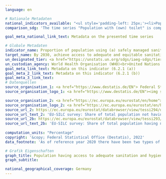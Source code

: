 ```yaml
---
language: en    

# Nationale Metadaten    
national_indicators_available: "<ul style='padding-left: 25px;'><li>Population with (own) toilet</li> <li> Population with (own) bathtub or shower</li></ul>"    
comparison_sdg: 'The time series "Population with (own) toilet" is compliant with the global metadata. The time series "Population with (own) bathtub or shower" provides additional information.'    

goal_meta_national_link_text: Metadata on the presented time series    

# Globale Metadaten    
indicator_name: Proportion of population using (a) safely managed sanitation services and (b) a hand-washing facility with soap and water    
target_name: By 2030, achieve access to adequate and equitable sanitation and hygiene for all and end open defecation, paying special attention to the needs of women and girls and those in vulnerable situations    
un_designated_tier: <a href="https://unstats.un.org/sdgs/iaeg-sdgs/tier-classification/" title="Click here for more information on the UN tier classification."  target="_blank">Tier II</a>    
un_custodian_agency: World Health Organisation (WHO)<br>United Nations International Children's Emergency Fund (UNICEF)    
goal_meta_link_text: Metadata on this indicator (6.2.1 (a))    
goal_meta_2_link_text: Metadata on this indicator (6.2.1 (b))    
goal_meta_3_link_text:         
# Datenquellen
source_organisation_1: <a href="https://www.destatis.de/EN"> Federal Statistical Office (Destatis) </a>
source_organisation_logo_1: <a href="https://www.destatis.de/EN"><img src="https://g205sdgs.github.io/sdg-indicators/public/OrgImgEn/destatis.png" alt="Logo destatis" style="height:60px; width:148px"/></a>

source_organisation_2: <a href="https://ec.europa.eu/eurostat/en/home"> Statistical office of the European Union (Eurostat) </a>
source_organisation_logo_2: <a href="https://ec.europa.eu/eurostat/en/home"><img src="https://g205sdgs.github.io/sdg-indicators/public/OrgImgEn/eurostat.png" alt="Logo eurostat" style="height:60px; width:148px"/></a>
source_url_2: https://ec.europa.eu/eurostat/databrowser/view/tessi294/default/table?lang=en
source_url_text_2: 'EU-SILC survey: Share of total population not having indoor flushing toilet for the sole use of their household - Eurostat table [tessi294]'
source_url_2b: https://ec.europa.eu/eurostat/databrowser/view/tessi293/default/table?lang=en
source_url_text_2b: 'EU-SILC survey: Share of total population having neither a bath, nor a shower in their dwelling - Eurostat table [tessi293]'
    
computation_units: "Percentage"    
copyright: '&copy; Federal Statistical Office (Destatis), 2022'    
data_footnote: 'As of reference year 2020 there have been two types of results: first and final results. The results currently shown are final results. The "Leben in Europa" survey (German name of the European Union Statistics on Income and Living Conditions - EU-SILC), which was conducted separately in the past, was integrated as a subsample into the microcensus in 2020. Comparing the data of reference year 2020 with those of previous years is not possible (break in the time series) as the voluntary survey was changed over to a partly compulsory survey and the composition of the sample was changed.'    

# Grafik Eigenschaften    
graph_title: Population having access to adequate sanitation and hygiene
graph_subtitle:     

national_geographical_coverage: Germany    
---
```


<span></span>